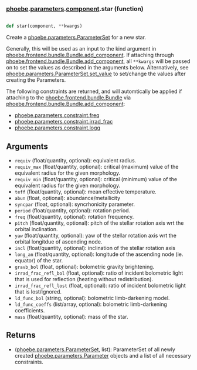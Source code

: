 ### [phoebe](phoebe.md).[parameters](phoebe.parameters.md).[component](phoebe.parameters.component.md).star (function)


```py

def star(component, **kwargs)

```



Create a [phoebe.parameters.ParameterSet](phoebe.parameters.ParameterSet.md) for a new star.

Generally, this will be used as an input to the kind argument in
[phoebe.frontend.bundle.Bundle.add_component](phoebe.frontend.bundle.Bundle.add_component.md).  If attaching through
[phoebe.frontend.bundle.Bundle.add_component](phoebe.frontend.bundle.Bundle.add_component.md), all `**kwargs` will be
passed on to set the values as described in the arguments below.  Alternatively,
see [phoebe.parameters.ParameterSet.set_value](phoebe.parameters.ParameterSet.set_value.md) to set/change the values
after creating the Parameters.

The following constraints are returned, and will automtically be applied
if attaching to the [phoebe.frontend.bundle.Bundle](phoebe.frontend.bundle.Bundle.md) via
[phoebe.frontend.bundle.Bundle.add_component](phoebe.frontend.bundle.Bundle.add_component.md):
* [phoebe.parameters.constraint.freq](phoebe.parameters.constraint.freq.md)
* [phoebe.parameters.constraint.irrad_frac](phoebe.parameters.constraint.irrad_frac.md)
* [phoebe.parameters.constraint.logg](phoebe.parameters.constraint.logg.md)

Arguments
----------
* `requiv` (float/quantity, optional): equivalent radius.
* `requiv_max` (float/quantity, optional): critical (maximum) value of the
    equivalent radius for the given morphology.
* `requiv_min` (float/quantity, optional): critical (minimum) value of the
    equivalent radius for the given morphology.
* `teff` (float/quantity, optional): mean effective temperature.
* `abun` (float, optional): abundance/metallicity
* `syncpar` (float, optional): syncrhonicity parameter.
* `period` (float/quantity, optional): rotation period.
* `freq` (float/quantity, optional): rotation frequency.
* `pitch` (float/quantity, optional): pitch of the stellar rotation axis wrt
    the orbital inclination.
* `yaw` (float/quantity, optional): yaw of the stellar rotation axis wrt
    the orbital longitdue of ascending node.
* `incl` (float/quantity, optional): inclination of the stellar rotation axis
* `long_an` (float/quantity, optional): longitude of the ascending node (ie.
    equator) of the star.
* `gravb_bol` (float, optional): bolometric gravity brightening.
* `irrad_frac_refl_bol` (float, optional): ratio of incident
    bolometric light that is used for reflection (heating without
    redistribution).
* `irrad_frac_refl_lost` (float, optional): ratio of incident
    bolometric light that is lost/ignored.
* `ld_func_bol` (string, optional): bolometric limb-darkening model.
* `ld_func_coeffs` (list/array, optional): bolometric limb-darkening
    coefficients.
* `mass` (float/quantity, optional): mass of the star.

Returns
--------
* ([phoebe.parameters.ParameterSet](phoebe.parameters.ParameterSet.md), list): ParameterSet of all newly created
    [phoebe.parameters.Parameter](phoebe.parameters.Parameter.md) objects and a list of all necessary
    constraints.

